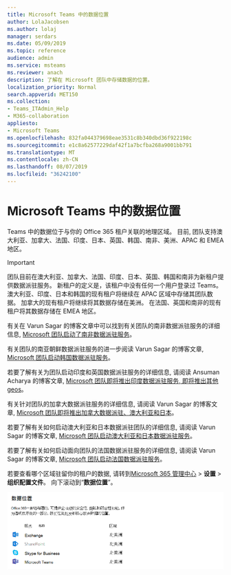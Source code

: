 ```yaml
---
title: Microsoft Teams 中的数据位置
author: LolaJacobsen
ms.author: lolaj
manager: serdars
ms.date: 05/09/2019
ms.topic: reference
audience: admin
ms.service: msteams
ms.reviewer: anach
description: 了解在 Microsoft 团队中存储数据的位置。
localization_priority: Normal
search.appverid: MET150
ms.collection:
- Teams_ITAdmin_Help
- M365-collaboration
appliesto:
- Microsoft Teams
ms.openlocfilehash: 832fa044379698eae3531c8b340dbd36f922198c
ms.sourcegitcommit: e1c8a62577229daf42f1a7bcfba268a9001bb791
ms.translationtype: MT
ms.contentlocale: zh-CN
ms.lasthandoff: 08/07/2019
ms.locfileid: "36242100"
---
```

# <a name="location-of-data-in-microsoft-teams"></a>Microsoft Teams 中的数据位置

Teams 中的数据位于与你的 Office 365 租户关联的地理区域。 目前, 团队支持澳大利亚、加拿大、法国、印度、日本、英国、韩国、南非、美洲、APAC 和 EMEA 地区。 

> [!IMPORTANT]
> 团队目前在澳大利亚、加拿大、法国、印度、日本、英国、韩国和南非为新租户提供数据派驻服务。
> 新租户的定义是，该租户中没有任何一个用户登录过 Teams。 澳大利亚、印度、日本和韩国的现有租户将继续在 APAC 区域中存储其团队数据。 加拿大的现有租户将继续将其数据存储在美洲。 在法国、英国和南非的现有租户将其数据存储在 EMEA 地区。

有关在 Varun Sagar 的博客文章中可以找到有关团队的南非数据派驻服务的详细信息, [Microsoft 团队启动了南非数据派驻服务](https://techcommunity.microsoft.com/t5/Microsoft-Teams-Blog/Microsoft-Teams-launches-South-Africa-Data-Residency/ba-p/776611)。

有关团队的南亚朝鲜数据派驻服务的进一步阅读 Varun Sagar 的博客文章, [Microsoft 团队启动韩国数据派驻服务](https://techcommunity.microsoft.com/t5/Microsoft-Teams-Blog/Microsoft-Teams-launches-South-Korea-Data-Residency/ba-p/789171)。

若要了解有关为团队启动印度和英国数据派驻服务的详细信息, 请阅读 Ansuman Acharya 的博客文章, [Microsoft 团队即将推出印度数据派驻服务, 即将推出其他 geos](https://techcommunity.microsoft.com/t5/Microsoft-Teams-Blog/Microsoft-Teams-Launches-Australia-and-Japan-Data-Residency/ba-p/237827)。 

有关针对团队的加拿大数据派驻服务的详细信息, 请阅读 Varun Sagar 的博客文章, [Microsoft 团队即将推出加拿大数据派驻、澳大利亚和日本](https://techcommunity.microsoft.com/t5/Microsoft-Teams-Blog/Microsoft-Teams-Launches-Canada-Data-Residency-Australia-and/ba-p/227178)。 

若要了解有关如何启动澳大利亚和日本数据派驻团队的详细信息, 请阅读 Varun Sagar 的博客文章, [Microsoft 团队启动澳大利亚和日本数据派驻服务](https://go.microsoft.com/fwlink/?linkid=867773)。 

若要了解有关如何启动面向团队的法国数据派驻服务的详细信息, 请阅读 Varun Sagar 的博客文章, [Microsoft 团队启动法国数据派驻服务](https://techcommunity.microsoft.com/t5/Microsoft-Teams-Blog/Microsoft-Teams-launches-France-Data-Residency/ba-p/364466)。 

若要查看哪个区域驻留你的租户的数据, 请转到[Microsoft 365 管理中心](https://portal.office.com/adminportal/home) > **设置** > **组织配置文件**。 向下滚动到“**数据位置**”。 

![数据位置表的屏幕截图, 其中包括管理中心中的团队](media/Overview_of_security_and_compliance_in_Microsoft_Teams_image5.png)


